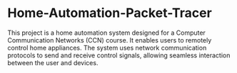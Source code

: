 # Home-Automation-Packet-Tracer
This project is a home automation system designed for a Computer Communication Networks (CCN) course. It enables users to remotely control home appliances. The system uses network communication protocols to send and receive control signals, allowing seamless interaction between the user and devices.
